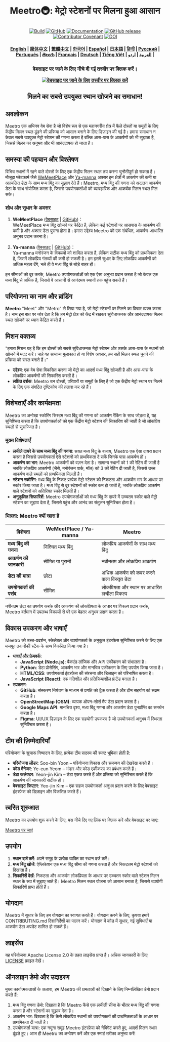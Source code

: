 <!---
कॉपीराइट 2020 The HuggingFace Team. सर्वाधिकार सुरक्षित।

यह दस्तावेज़ Apache License, Version 2.0 (इसके बाद "लाइसेंस" कहा गया है) के तहत लाइसेंस प्राप्त है। जब तक लाइसेंस में अनुमति न दी जाए, इस दस्तावेज़ का उपयोग नहीं किया जा सकता। आप नीचे दिए गए लिंक पर लाइसेंस की एक प्रति प्राप्त कर सकते हैं:

    http://www.apache.org/licenses/LICENSE-2.0

जब तक लागू कानून द्वारा आवश्यक न हो या लिखित में सहमति न दी गई हो, लाइसेंस के तहत वितरित सॉफ़्टवेयर "जैसा है" के आधार पर वितरित किया जाता है, बिना किसी वारंटी या शर्तों के, चाहे वह स्पष्ट हो या निहित। कृपया लाइसेंस में विशिष्ट अधिकारों और प्रतिबंधों के लिए लाइसेंस को देखें।
-->

<h1 align="center">
    <p>Meetro🚇: मेट्रो स्टेशनों पर मिलना हुआ आसान</p>
</h1>

<p align="center">
    <a href="https://circleci.com/gh/huggingface/transformers"><img alt="Build" src="https://img.shields.io/circleci/build/github/huggingface/transformers/main"></a>
    <a href="https://github.com/huggingface/transformers/blob/main/LICENSE"><img alt="GitHub" src="https://img.shields.io/github/license/huggingface/transformers.svg?color=blue"></a>
    <a href="https://huggingface.co/docs/transformers/index"><img alt="Documentation" src="https://img.shields.io/website/http/huggingface.co/docs/transformers/index.svg?down_color=red&down_message=offline&up_message=online"></a>
    <a href="https://github.com/huggingface/transformers/releases"><img alt="GitHub release" src="https://img.shields.io/github/release/huggingface/transformers.svg"></a>
    <a href="https://github.com/huggingface/transformers/blob/main/CODE_OF_CONDUCT.md"><img alt="Contributor Covenant" src="https://img.shields.io/badge/Contributor%20Covenant-v2.0%20adopted-ff69b4.svg"></a>
    <a href="https://zenodo.org/badge/latestdoi/155220641"><img src="https://zenodo.org/badge/155220641.svg" alt="DOI"></a>
</p>

<h4 align="center">
    <p>
        <a href="https://github.com/Jineeary/meetro/blob/main/README.md">English</a> |
        <a href="https://github.com/Jineeary/meetro/blob/main/language/README_chinese(simplified).md">简体中文</a> |
        <a href="https://github.com/Jineeary/meetro/blob/main/language/README_chinese(traditional).md">繁體中文</a> |
        <a href="https://github.com/Jineeary/meetro/blob/main/language/README_korean.md">한국어</a> |
        <a href="https://github.com/Jineeary/meetro/blob/main/language/README_spanish.md">Español</a> |
        <a href="https://github.com/Jineeary/meetro/blob/main/language/README_japanese.md">日本語</a> |
        <a href="https://github.com/Jineeary/meetro/blob/main/language/README_hindi.md">हिन्दी</a> |
        <a href="https://github.com/Jineeary/meetro/blob/main/language/README_russian.md">Русский</a> |
        <a href="https://github.com/Jineeary/meetro/blob/main/language/README_portuguese.md">Рortuguês</a> |
        <a href="https://github.com/Jineeary/meetro/blob/main/language/README_telugu.md">తెలుగు</a> |
        <a href="https://github.com/Jineeary/meetro/blob/main/language/README_french.md">Français</a> |
        <a href="https://github.com/Jineeary/meetro/blob/main/language/README_german.md">Deutsch</a> |
        <a href="https://github.com/Jineeary/meetro/blob/main/language/README_vietnamese.md">Tiếng Việt</a> |
        <a href="https://github.com/Jineeary/meetro/blob/main/language/README_urd.md">العربية</a> |
        <a href="https://github.com/Jineeary/meetro/blob/main/language/README_arabic.md">اردو</a> |
    </p>
</h4>

<h3 align="center">
    <p>वेबसाइट पर जाने के लिए नीचे दी गई तस्वीर पर क्लिक करें।</p>
    <a href="http://127.0.0.1:5500">
        <img src="https://github.com/Jineeary/meetro/blob/main/image/img_subway_modified.jpg" alt="वेबसाइट पर जाने के लिए तस्वीर पर क्लिक करें">
    </a>
</h3>

<h2 align="center">
    <p>मिलने का सबसे उपयुक्त स्थान खोजने का समाधान!</p>
</h2>

## अवलोकन
Meetro एक अभिनव वेब सेवा है जो विशेष रूप से एक महानगरीय क्षेत्र में फैले दोस्तों या समूहों के लिए केंद्रीय मिलन स्थल ढूंढने की प्रक्रिया को आसान बनाने के लिए डिज़ाइन की गई है। हमारा समाधान न केवल सबसे उपयुक्त मेट्रो स्टेशन की गणना करता है बल्कि आस-पास के आकर्षणों को भी सुझाता है, जिससे मिलन का अनुभव और भी आनंददायक हो जाता है।

## समस्या की पहचान और विश्लेषण
विभिन्न स्थानों में रहने वाले दोस्तों के लिए एक केंद्रीय मिलन स्थल तय करना चुनौतीपूर्ण हो सकता है। मौजूदा प्लेटफार्म जैसे [WeMeetPlace](https://wemeetplace.com) और [Ya-manna](https://ya-manna.com) अक्सर इन क्षेत्रों में आकर्षण की कमी या अप्रचलित डेटा के साथ मध्य बिंदु का सुझाव देते हैं। Meetro, मध्य बिंदु की गणना को अद्यतन आकर्षण डेटा के साथ संयोजित करता है, जिससे उपयोगकर्ताओं को व्यावहारिक और आकर्षक मिलन स्थल मिल सके।

### शोध और सुधार के अवसर
1. **WeMeetPlace** ([वेबसाइट](https://wemeetplace.com) | [GitHub](https://github.com/we-meetting/weMeet-frontend))：  
   WeMeetPlace मध्य बिंदु खोजने पर केंद्रित है, लेकिन कई स्टेशनों पर आसपास के आकर्षण की कमी है और अक्सर डेटा पुराना होता है। हमारा उद्देश्य Meetro को एक संबंधित, आकर्षण-आधारित अनुभव प्रदान करना है।

2. **Ya-manna** ([वेबसाइट](https://ya-manna.com) | [GitHub](https://github.com/mandooro/YaManNa))：  
   Ya-manna मनोरंजन के विकल्पों को शामिल करता है, लेकिन सटीक मध्य बिंदु को प्राथमिकता देता है, जिसमें लोकप्रिय गंतव्यों की कमी हो सकती है। हम इसमें सुधार के लिए लोकप्रिय आकर्षणों को अधिक महत्व देंगे, भले ही वे मध्य बिंदु से थोड़े बाहर हों।

इन सीमाओं को दूर करके, Meetro उपयोगकर्ताओं को एक ऐसा अनुभव प्रदान करता है जो केवल एक मध्य बिंदु से अधिक है, जिससे वे आसानी से आनंदमय स्थानों तक पहुंच सकते हैं।

## परियोजना का नाम और ब्रांडिंग
**Meetro** "Meet" और "Metro" से लिया गया है, जो मेट्रो स्टेशनों पर मिलने का विचार व्यक्त करता है। नाम इस बात पर जोर देता है कि हम मेट्रो क्षेत्र को केंद्र में रखकर सुविधाजनक और आनंददायक मिलन स्थल खोजने पर ध्यान केंद्रित करते हैं।

## मिशन वक्तव्य
"हमारा मिशन यह है कि हम दोस्तों को सबसे सुविधाजनक मेट्रो स्टेशन और उसके आस-पास के स्थानों को खोजने में मदद करें। चाहे वह सामान्य मुलाकात हो या विशेष अवसर, हम सही मिलन स्थल चुनने की प्रक्रिया को सरल बनाते हैं।"

- **उद्देश्य**: एक वेब सेवा विकसित करना जो मेट्रो का आदर्श मध्य बिंदु खोजती है और आस-पास के लोकप्रिय आकर्षणों की सिफारिश करती है।
- **लक्षित दर्शक**: Meetro उन दोस्तों, परिवारों या समूहों के लिए है जो एक केंद्रीय मेट्रो स्थान पर मिलने के लिए एक संगठित दृष्टिकोण की तलाश कर रहे हैं।

## विशेषताएँ और कार्यक्षमता
Meetro का अनोखा स्कोरिंग सिस्टम मध्य बिंदु की गणना को आकर्षण रैंकिंग के साथ जोड़ता है, यह सुनिश्चित करता है कि उपयोगकर्ताओं को एक केंद्रीय मेट्रो स्टेशन की सिफारिश की जाती है जो लोकप्रिय स्थलों से सुसज्जित है।

### मुख्य विशेषताएँ
- **लचीले दायरे के साथ मध्य बिंदु की गणना**: सख्त मध्य बिंदु के बजाय, Meetro एक ऐसा दायरा प्रदान करता है जिससे उपयोगकर्ता ऐसे स्टेशनों को प्राथमिकता दे सकें जिनके पास आकर्षण हों।
- **आकर्षण का भार**: Meetro आकर्षणों को वज़न देता है। सामान्य स्थानों को 1 की रेटिंग दी जाती है जबकि लोकप्रिय आकर्षणों (जैसे, मनोरंजन पार्क, मॉल) को 3 की रेटिंग दी जाती है, जिससे उच्च आकर्षण वाले स्थलों को प्राथमिकता मिलती है।
- **स्टेशन स्कोरिंग**: मध्य बिंदु के निकट प्रत्येक मेट्रो स्टेशन को निकटता और आकर्षण भार के आधार पर स्कोर किया जाता है। मध्य बिंदु से दूर स्टेशनों की स्कोर कम हो जाती है, जबकि लोकप्रिय आकर्षण वाले स्टेशनों को अतिरिक्त स्कोर मिलती है।
- **अनुकूलित सिफारिशें**: Meetro उपयोगकर्ताओं को मध्य बिंदु के दायरे में उच्चतम स्कोर वाले मेट्रो स्टेशन का सुझाव देता है, जिससे पहुंच और आनंद का संतुलन सुनिश्चित होता है।

### भिन्नता: Meetro क्यों खास है
| विशेषता                           | WeMeetPlace / Ya-manna                  | Meetro                                     |
|-----------------------------------|-----------------------------------------|--------------------------------------------|
| **मध्य बिंदु की गणना**           | निश्चित मध्य बिंदु                          | लोकप्रिय आकर्षणों के साथ मध्य बिंदु         |
| **आकर्षण की जानकारी**         | सीमित या पुरानी                     | नवीनतम और लोकप्रिय आकर्षण             |
| **डेटा की मात्रा**                    | छोटा                                   | अधिक आकर्षण को कवर करने वाला विस्तृत डेटा   |
| **उपयोगकर्ता की पसंद**                   | सीमित                                 | लोकप्रियता और स्थान पर आधारित लचीला विकल्प |

नवीनतम डेटा का उपयोग करके और आकर्षण की लोकप्रियता के आधार पर विकल्प प्रदान करके, Meetro वर्तमान में उपलब्ध विकल्पों से परे एक बेहतर अनुभव प्रदान करता है।

## विकास उपकरण और भाषाएँ
Meetro को उच्च-प्रदर्शन, स्केलेबल और उपयोगकर्ता के अनुकूल इंटरफेस सुनिश्चित करने के लिए एक मजबूत तकनीकी स्टैक के साथ विकसित किया गया है।

- **भाषाएँ और फ्रेमवर्क**:
  - **JavaScript (Node.js)**: बैकएंड लॉजिक और API एकीकरण को संभालता है।
  - **Python**: डेटा प्रोसेसिंग, आकर्षण भार और मानचित्र एकीकरण के लिए उपयोग किया जाता है।
  - **HTML/CSS**: उपयोगकर्ता इंटरफ़ेस की संरचना और डिज़ाइन को परिभाषित करता है।
  - **JavaScript (React)**: एक गतिशील और प्रतिक्रियाशील फ्रंटेंड बनाता है।
- **उपकरण**:
  - **GitHub**: संस्करण नियंत्रण के माध्यम से प्रगति को ट्रैक करता है और टीम सहयोग को सक्षम करता है।
  - **OpenStreetMap (OSM)**: व्यापक ओपन-सोर्स मैप डेटा प्रदान करता है।
  - **Google Maps API**: मानचित्र दृश्य, मध्य बिंदु गणना और आकर्षण डेटा पुनर्प्राप्ति का समर्थन करता है।
  - **Figma**: UI/UX डिज़ाइन के लिए एक सहयोगी उपकरण है जो उपयोगकर्ता अनुभव में स्थिरता सुनिश्चित करता है।

## टीम की ज़िम्मेदारियाँ
परियोजना के सुचारू निष्पादन के लिए, प्रत्येक टीम सदस्य की स्पष्ट भूमिका होती है:

- **परियोजना लीडर**: Soo-bin Yoon – परियोजना विकास और समन्वय की देखरेख करते हैं।
- **कोड मैनेजर**: Ye-eun Yeom – भंडार और कोड एकीकरण का प्रबंधन करते हैं।
- **डेटा कलेक्टर**: Yeon-jin Kim – डेटा एकत्र करते हैं और प्रक्रिया को सुनिश्चित करते हैं कि आकर्षण की जानकारी सटीक हो।
- **वेबसाइट क्रिएटर**: Yeo-jin Kim – एक सहज उपयोगकर्ता अनुभव प्रदान करने के लिए वेबसाइट इंटरफ़ेस को डिज़ाइन और विकसित करते हैं।

## त्वरित शुरुआत
Meetro का उपयोग शुरू करने के लिए, बस नीचे दिए गए लिंक पर क्लिक करें और वेबसाइट पर जाएं:

[Meetro पर जाएं](http://localhost:3000)

## उपयोग
1. **स्थान दर्ज करें**: अपने समूह के प्रत्येक व्यक्ति का स्थान दर्ज करें।
2. **मध्य बिंदु खोजें**: ऐप्लिकेशन एक मध्य बिंदु सीमा की गणना करता है और निकटतम मेट्रो स्टेशनों को दिखाता है।
3. **सिफारिशें देखें**: निकटता और आकर्षण लोकप्रियता के आधार पर उच्चतम स्कोर वाले स्टेशन मिलन स्थल के रूप में सुझाए जाते हैं।
Meetro मिलन स्थल योजना को आसान बनाता है, जिससे उपयोगी सिफारिशें प्राप्त होती हैं।

## योगदान
Meetro में सुधार के लिए हम योगदान का स्वागत करते हैं। योगदान करने के लिए, कृपया हमारे CONTRIBUTING.md दिशानिर्देशों का पालन करें। योगदान में कोड में सुधार, नई सुविधाएँ या आकर्षण डेटा अपडेट शामिल हो सकते हैं।

## लाइसेंस
यह परियोजना Apache License 2.0 के तहत लाइसेंस प्राप्त है। अधिक जानकारी के लिए [LICENSE](https://github.com/Jineeary/meetro/blob/main/LICENSE) फ़ाइल देखें।

## ऑनलाइन डेमो और उदाहरण
मुख्य कार्यात्मकताओं के अलावा, हम Meetro की क्षमताओं को दिखाने के लिए निम्नलिखित डेमो प्रदान करते हैं:

1. मध्य बिंदु गणना डेमो: दिखाता है कि Meetro कैसे एक लचीली सीमा के भीतर मध्य बिंदु की गणना करता है और स्टेशनों का सुझाव देता है।
2. आकर्षण भार: दिखाता है कि कैसे लोकप्रिय स्थानों को उपयोगकर्ता की प्राथमिकताओं के आधार पर प्राथमिकता दी जाती है।
3. उपयोगकर्ता यात्रा: एक नमूना समूह Meetro इंटरफ़ेस को नेविगेट करते हुए, आदर्श मिलन स्थल ढूंढते हुए।
आज ही Meetro का अन्वेषण करें और एक स्मार्ट तरीका अनुभव करें!
